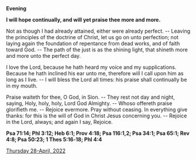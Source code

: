 **Evening**

**I will hope continually, and will yet praise thee more and more.**
 
Not as though I had already attained, either were already perfect. -- Leaving the principles of the doctrine of Christ, let us go on unto perfection; not laying again the foundation of repentance from dead works, and of faith toward God. -- The path of the just is as the shining light, that shineth more and more unto the perfect day.
 
I love the Lord, because he hath heard my voice and my supplications. Because he hath inclined his ear unto me, therefore will I call upon him as long as I live. -- I will bless the Lord all times: his praise shall continually be in my mouth.
 
Praise waiteth for thee, O God, in Sion. -- They rest not day and night, saying, Holy, holy, holy, Lord God Almighty. -- Whoso offereth praise glorifieth me. -- Rejoice evermore. Pray without ceasing. In everything give thanks: for this is the will of God in Christ Jesus concerning you. -- Rejoice in the Lord, always; and again I say, Rejoice.  

**Psa 71:14; Phl 3:12; Heb 6:1; Prov 4:18; Psa 116:1,2; Psa 34:1; Psa 65:1; Rev 4:8; Psa 50:23; 1 Thes 5:16‑18; Phl 4:4**

[Thursday 28-April, 2022](https://t.me/daily_light)
